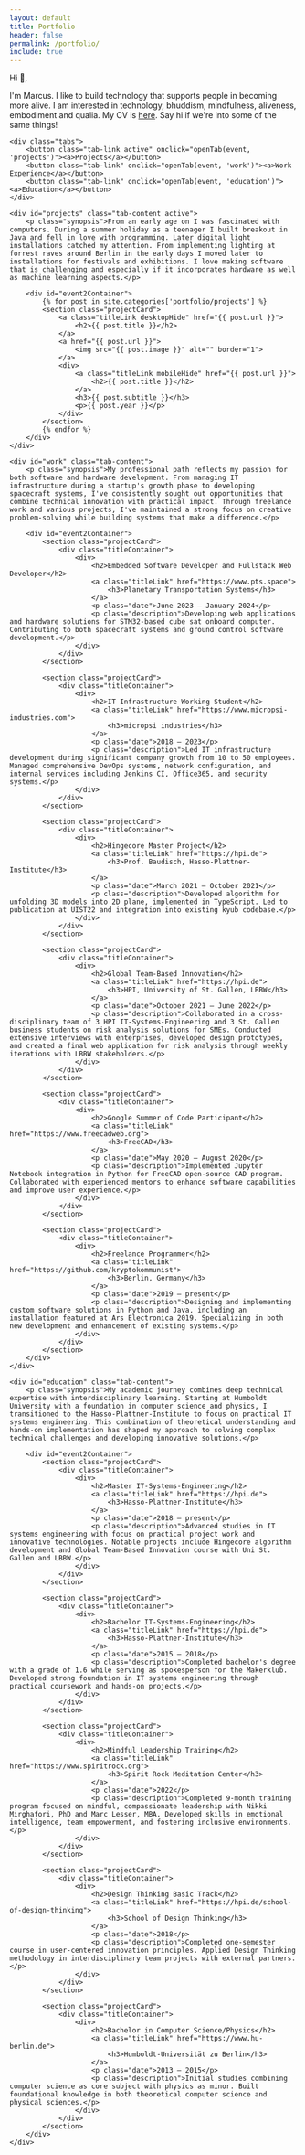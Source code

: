 ```yaml
---
layout: default
title: Portfolio
header: false
permalink: /portfolio/
include: true
---
```

<div class="portfolio">

<p class="synopsis">Hi 👋,

I'm Marcus. I like to build technology that supports people in becoming more alive. I am interested in technology, bhuddism, mindfulness, aliveness, embodiment and qualia. My CV is <a class="titleLink" href="/images/Marcus_Ding_Website.pdf">here</a>. Say hi if we're into some of the same things!</p>

    <div class="tabs">
        <button class="tab-link active" onclick="openTab(event, 'projects')"><a>Projects</a></button>
        <button class="tab-link" onclick="openTab(event, 'work')"><a>Work Experience</a></button>
        <button class="tab-link" onclick="openTab(event, 'education')"><a>Education</a></button>
    </div>

    <div id="projects" class="tab-content active">
        <p class="synopsis">From an early age on I was fascinated with computers. During a summer holiday as a teenager I built breakout in Java and fell in love with programming. Later digital light installations catched my attention. From implementing lighting at forrest raves around Berlin in the early days I moved later to installations for festivals and exhibitions. I love making software that is challenging and especially if it incorporates hardware as well as machine learning aspects.</p>

        <div id="event2Container">
            {% for post in site.categories['portfolio/projects'] %}
            <section class="projectCard">
                <a class="titleLink desktopHide" href="{{ post.url }}">
                    <h2>{{ post.title }}</h2>
                </a>
                <a href="{{ post.url }}">
                    <img src="{{ post.image }}" alt="" border="1">
                </a>
                <div>
                    <a class="titleLink mobileHide" href="{{ post.url }}">
                        <h2>{{ post.title }}</h2>
                    </a>
                    <h3>{{ post.subtitle }}</h3>
                    <p>{{ post.year }}</p>
                </div>
            </section>
            {% endfor %}
        </div>
    </div>

    <div id="work" class="tab-content">
        <p class="synopsis">My professional path reflects my passion for both software and hardware development. From managing IT infrastructure during a startup's growth phase to developing spacecraft systems, I've consistently sought out opportunities that combine technical innovation with practical impact. Through freelance work and various projects, I've maintained a strong focus on creative problem-solving while building systems that make a difference.</p>

        <div id="event2Container">
            <section class="projectCard">
                <div class="titleContainer">
                    <div>
                        <h2>Embedded Software Developer and Fullstack Web Developer</h2>
                        <a class="titleLink" href="https://www.pts.space">
                            <h3>Planetary Transportation Systems</h3>
                        </a>
                        <p class="date">June 2023 – January 2024</p>
                        <p class="description">Developing web applications and hardware solutions for STM32-based cube sat onboard computer. Contributing to both spacecraft systems and ground control software development.</p>
                    </div>
                </div>
            </section>

            <section class="projectCard">
                <div class="titleContainer">
                    <div>
                        <h2>IT Infrastructure Working Student</h2>
                        <a class="titleLink" href="https://www.micropsi-industries.com">
                            <h3>micropsi industries</h3>
                        </a>
                        <p class="date">2018 – 2023</p>
                        <p class="description">Led IT infrastructure development during significant company growth from 10 to 50 employees. Managed comprehensive DevOps systems, network configuration, and internal services including Jenkins CI, Office365, and security systems.</p>
                    </div>
                </div>
            </section>

            <section class="projectCard">
                <div class="titleContainer">
                    <div>
                        <h2>Hingecore Master Project</h2>
                        <a class="titleLink" href="https://hpi.de">
                            <h3>Prof. Baudisch, Hasso-Plattner-Institute</h3>
                        </a>
                        <p class="date">March 2021 – October 2021</p>
                        <p class="description">Developed algorithm for unfolding 3D models into 2D plane, implemented in TypeScript. Led to publication at UIST22 and integration into existing kyub codebase.</p>
                    </div>
                </div>
            </section>

            <section class="projectCard">
                <div class="titleContainer">
                    <div>
                        <h2>Global Team-Based Innovation</h2>
                        <a class="titleLink" href="https://hpi.de">
                            <h3>HPI, University of St. Gallen, LBBW</h3>
                        </a>
                        <p class="date">October 2021 – June 2022</p>
                        <p class="description">Collaborated in a cross-disciplinary team of 3 HPI IT-Systems-Engineering and 3 St. Gallen business students on risk analysis solutions for SMEs. Conducted extensive interviews with enterprises, developed design prototypes, and created a final web application for risk analysis through weekly iterations with LBBW stakeholders.</p>
                    </div>
                </div>
            </section>

            <section class="projectCard">
                <div class="titleContainer">
                    <div>
                        <h2>Google Summer of Code Participant</h2>
                        <a class="titleLink" href="https://www.freecadweb.org">
                            <h3>FreeCAD</h3>
                        </a>
                        <p class="date">May 2020 – August 2020</p>
                        <p class="description">Implemented Jupyter Notebook integration in Python for FreeCAD open-source CAD program. Collaborated with experienced mentors to enhance software capabilities and improve user experience.</p>
                    </div>
                </div>
            </section>

            <section class="projectCard">
                <div class="titleContainer">
                    <div>
                        <h2>Freelance Programmer</h2>
                        <a class="titleLink" href="https://github.com/kryptokommunist">
                            <h3>Berlin, Germany</h3>
                        </a>
                        <p class="date">2019 – present</p>
                        <p class="description">Designing and implementing custom software solutions in Python and Java, including an installation featured at Ars Electronica 2019. Specializing in both new development and enhancement of existing systems.</p>
                    </div>
                </div>
            </section>
        </div>
    </div>

    <div id="education" class="tab-content">
        <p class="synopsis">My academic journey combines deep technical expertise with interdisciplinary learning. Starting at Humboldt University with a foundation in computer science and physics, I transitioned to the Hasso-Plattner-Institute to focus on practical IT systems engineering. This combination of theoretical understanding and hands-on implementation has shaped my approach to solving complex technical challenges and developing innovative solutions.</p>

        <div id="event2Container">
            <section class="projectCard">
                <div class="titleContainer">
                    <div>
                        <h2>Master IT-Systems-Engineering</h2>
                        <a class="titleLink" href="https://hpi.de">
                            <h3>Hasso-Plattner-Institute</h3>
                        </a>
                        <p class="date">2018 – present</p>
                        <p class="description">Advanced studies in IT systems engineering with focus on practical project work and innovative technologies. Notable projects include Hingecore algorithm development and Global Team-Based Innovation course with Uni St. Gallen and LBBW.</p>
                    </div>
                </div>
            </section>

            <section class="projectCard">
                <div class="titleContainer">
                    <div>
                        <h2>Bachelor IT-Systems-Engineering</h2>
                        <a class="titleLink" href="https://hpi.de">
                            <h3>Hasso-Plattner-Institute</h3>
                        </a>
                        <p class="date">2015 – 2018</p>
                        <p class="description">Completed bachelor's degree with a grade of 1.6 while serving as spokesperson for the Makerklub. Developed strong foundation in IT systems engineering through practical coursework and hands-on projects.</p>
                    </div>
                </div>
            </section>

            <section class="projectCard">
                <div class="titleContainer">
                    <div>
                        <h2>Mindful Leadership Training</h2>
                        <a class="titleLink" href="https://www.spiritrock.org">
                            <h3>Spirit Rock Meditation Center</h3>
                        </a>
                        <p class="date">2022</p>
                        <p class="description">Completed 9-month training program focused on mindful, compassionate leadership with Nikki Mirghafori, PhD and Marc Lesser, MBA. Developed skills in emotional intelligence, team empowerment, and fostering inclusive environments.</p>
                    </div>
                </div>
            </section>

            <section class="projectCard">
                <div class="titleContainer">
                    <div>
                        <h2>Design Thinking Basic Track</h2>
                        <a class="titleLink" href="https://hpi.de/school-of-design-thinking">
                            <h3>School of Design Thinking</h3>
                        </a>
                        <p class="date">2018</p>
                        <p class="description">Completed one-semester course in user-centered innovation principles. Applied Design Thinking methodology in interdisciplinary team projects with external partners.</p>
                    </div>
                </div>
            </section>

            <section class="projectCard">
                <div class="titleContainer">
                    <div>
                        <h2>Bachelor in Computer Science/Physics</h2>
                        <a class="titleLink" href="https://www.hu-berlin.de">
                            <h3>Humboldt-Universität zu Berlin</h3>
                        </a>
                        <p class="date">2013 – 2015</p>
                        <p class="description">Initial studies combining computer science as core subject with physics as minor. Built foundational knowledge in both theoretical computer science and physical sciences.</p>
                    </div>
                </div>
            </section>
        </div>
    </div>


</div>

<script>
function openTab(evt, tabName) {
    var i, tabcontent, tablinks;
    tabcontent = document.getElementsByClassName("tab-content");
    for (i = 0; i < tabcontent.length; i++) {
        tabcontent[i].classList.remove("active");
        tabcontent[i].style.display = "none";
    }
    tablinks = document.getElementsByClassName("tab-link");
    for (i = 0; i < tablinks.length; i++) {
        tablinks[i].classList.remove("active");
    }
    var selectedTab = document.getElementById(tabName);
    selectedTab.classList.add("active");
    selectedTab.style.display = "block";
    evt.currentTarget.classList.add("active");
}
</script>

<style>
.tabs {
    display: flex;
    justify-content: flex-start;
    border-bottom: 2px solid #ddd;
    margin-bottom: 20px;
}

.tab-link {
    background: none;
    border: none;
    padding: 10px 20px;
    cursor: pointer;
    font-size: 16px;
    transition: all 0.3s ease;
}

.tab-link.active {
    border-bottom: 2px solid #000;
    font-weight: bold;
}

.tab-content {
    display: none;
    animation: fadeSlideEffect 0.5s;
}

.tab-content.active {
    display: block;
    animation: fadeSlideEffect 0.5s;
}

@keyframes fadeSlideEffect {
    from {
        opacity: 0;
        transform: translateY(20px);
    }
    to {
        opacity: 1;
        transform: translateY(0);
    }
}
</style>

